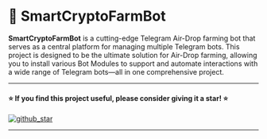 # 🤖 ⁨SmartCryptoFarmBot⁩

**SmartCryptoFarmBot⁩** is a cutting-edge Telegram Air-Drop farming bot that serves as a central platform for managing multiple Telegram bots. This project is designed to be the ultimate solution for Air-Drop farming, allowing you to install various Bot Modules to support and automate interactions with a wide range of Telegram bots—all in one comprehensive project.

---

#### ⭐ If you find this project useful, please consider giving it a star! ⭐

<a href="https://github.com/limbonux/SmartCryptoFarmBot⁩/stargazers"><img align="center" src="https://raw.githubusercontent.com/limbonux/SmartCryptoFarmBot⁩/refs/heads/main/web/public_html/images/github_star.png" alt="github_star"/></a>

---
